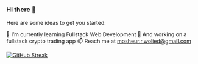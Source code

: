 ### Hi there 👋

Here are some ideas to get you started:

🌱 I’m currently learning Fullstack Web Development
🔭 And working on a fullstack crypto trading app
📫 Reach me at mosheur.r.wolied@gmail.com

[![GitHub Streak](https://github-readme-streak-stats.herokuapp.com?user=rahmanwolied&theme=dark&hide_border=true)](https://git.io/streak-stats)
